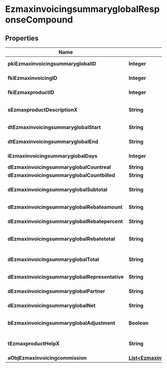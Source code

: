 

# EzmaxinvoicingsummaryglobalResponseCompound

## Properties

Name | Type | Description | Notes
------------ | ------------- | ------------- | -------------
**pkiEzmaxinvoicingsummaryglobalID** | **Integer** | The unique ID of the Ezmaxinvoicingsummaryglobal |  [optional]
**fkiEzmaxinvoicingID** | **Integer** | The unique ID of the Ezmaxinvoicing |  [optional]
**fkiEzmaxproductID** | **Integer** | The unique ID of the Ezmaxproduct | 
**sEzmaxproductDescriptionX** | **String** | The description of the Ezmaxproduct in the language of the requester | 
**dtEzmaxinvoicingsummaryglobalStart** | **String** | The start date for the Ezmaxinvoicingsummaryglobal | 
**dtEzmaxinvoicingsummaryglobalEnd** | **String** | The end date for the Ezmaxinvoicingsummaryglobal | 
**iEzmaxinvoicingsummaryglobalDays** | **Integer** | The number of days for the Ezmaxinvoicingsummaryglobal | 
**dEzmaxinvoicingsummaryglobalCountreal** | **String** | The count item calculated | 
**dEzmaxinvoicingsummaryglobalCountbilled** | **String** | The count item billed | 
**dEzmaxinvoicingsummaryglobalSubtotal** | **String** | The Ezmaxinvoicingsummaryglobal subtotal | 
**dEzmaxinvoicingsummaryglobalRebateamount** | **String** | The rebate amount for the Ezmaxinvoicingsummaryglobal | 
**dEzmaxinvoicingsummaryglobalRebatepercent** | **String** | The rebate percentage of the Ezmaxinvoicingsummaryglobal | 
**dEzmaxinvoicingsummaryglobalRebatetotal** | **String** | The rebate amount total for the Ezmaxinvoicingsummaryglobal | 
**dEzmaxinvoicingsummaryglobalTotal** | **String** | The Ezmaxinvoicingsummaryglobal total | 
**dEzmaxinvoicingsummaryglobalRepresentative** | **String** | The amount of commission for the representative |  [optional]
**dEzmaxinvoicingsummaryglobalPartner** | **String** | The amount of commission for the partner |  [optional]
**dEzmaxinvoicingsummaryglobalNet** | **String** | The net amount of the Ezmaxinvoicingsummaryglobal |  [optional]
**bEzmaxinvoicingsummaryglobalAdjustment** | **Boolean** | Whether it is adjustment for the Ezmaxinvoicingsummaryglobal | 
**tEzmaxproductHelpX** | **String** | The help message of the Ezmaxproduct in the language of the requester | 
**aObjEzmaxinvoicingcommission** | [**List&lt;EzmaxinvoicingcommissionResponseCompound&gt;**](EzmaxinvoicingcommissionResponseCompound.md) |  |  [optional]




